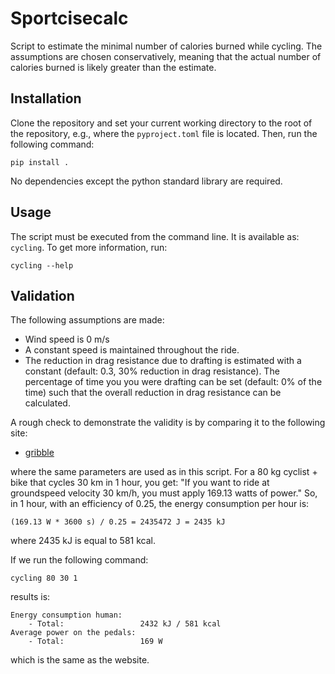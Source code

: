 # Sportcisecalc

Script to estimate the minimal number of calories burned while cycling. The
assumptions are chosen conservatively, meaning that the actual number of
calories burned is likely greater than the estimate.

## Installation

Clone the repository and set your current working directory to the root of the
repository, e.g., where the `pyproject.toml` file is located. Then, run the
following command:

```
pip install .
```

No dependencies except the python standard library are required. 

## Usage

The script must be executed from the command line. It is available as:
`cycling`. To get more information, run:

```
cycling --help
```

## Validation

The following assumptions are made:

- Wind speed is 0 m/s
- A constant speed is maintained throughout the ride.
- The reduction in drag resistance due to drafting is estimated with a constant
  (default: 0.3, 30%  reduction in drag resistance). The percentage of time you
  you were drafting can be set (default: 0% of the time) such that the overall
  reduction in drag resistance can be calculated.

A rough check to demonstrate the validity is by comparing it to the following
site:

- [gribble](https://www.gribble.org/cycling/power_v_speed.html?units=metric&rp_wr=70&rp_wb=10&rp_a=0.62&rp_cd=0.63&rp_dtl=2&ep_crr=0.003&ep_rho=1.293&ep_g=0&ep_headwind=0&p2v=200&v2p=30)

where the same parameters are used as in this script. For a 80 kg cyclist + bike
that cycles 30 km in 1 hour, you get: "If you want to ride at groundspeed
velocity 30 km/h, you must apply 169.13 watts of power." So, in 1 hour, with an
efficiency of 0.25, the energy consumption per hour is:

```
(169.13 W * 3600 s) / 0.25 = 2435472 J = 2435 kJ
```

where 2435 kJ is equal to 581 kcal.

If we run the following command:

```
cycling 80 30 1
```

results is:

```
Energy consumption human:
    - Total:                 2432 kJ / 581 kcal
Average power on the pedals:
    - Total:                 169 W
```

which is the same as the website.
